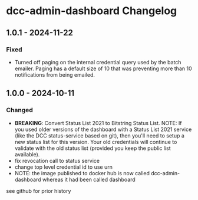 # dcc-admin-dashboard Changelog

## 1.0.1 - 2024-11-22

### Fixed
- Turned off paging on the internal credential query used by the batch emailer. Paging has a default size of 10 that was preventing more than 10 notifications from being emailed.

## 1.0.0 - 2024-10-11

### Changed
- **BREAKING**: Convert Status List 2021 to Bitstring Status List. NOTE: If you used older versions of the dashboard with a Status List 2021 service (like the DCC status-service based on git), then you'll need to setup a new status list for this version. Your old credentials will continue to validate with the old status list (provided you keep the public list available).
- fix revocation call to status service
- change top level credential id to use urn
- NOTE: the image published to docker hub is now called dcc-admin-dashboard whereas it had been called dashboard

see github for prior history